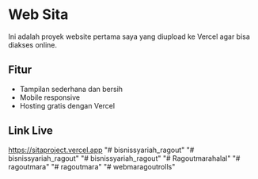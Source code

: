# Web Sita
Ini adalah proyek website pertama saya yang diupload ke Vercel agar bisa diakses online.

## Fitur
- Tampilan sederhana dan bersih
- Mobile responsive
- Hosting gratis dengan Vercel

## Link Live
https://sitaproject.vercel.app
"# bisnissyariah_ragout" 
"# bisnissyariah_ragout" 
"# bisnissyariah_ragout" 
"# Ragoutmarahalal" 
"# ragoutmara" 
"# ragoutmara" 
"# webmaragoutrolls" 
